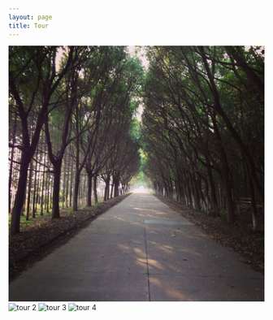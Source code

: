 ```yaml
---
layout: page
title: Tour
---
```


<link href='/stylesheets/ideal-image-slider.css' rel='stylesheet' type='text/css'>

<div id="slider">
  <img src="/images/tour/t01.jpg" alt="tour 1" />
  <img data-src="/images/tour/t02.jpg" src="" alt="tour 2" />
  <img data-src="/images/tour/t03.jpg" src="" alt="tour 3" />
  <img data-src="/images/tour/t04.jpg" src="" alt="tour 4" />
</div>

<script src="/javascripts/ideal-image-slider.min.js"></script>
<script>
  var slider = new IdealImageSlider.Slider({
    selector: '#slider',
    height: 646,
    interval: 5000,
    effect: 'fade',
    disableNav: true,
  });
  slider.start();
</script>